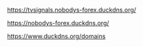 https://tvsignals.nobodys-forex.duckdns.org/

https://nobodys-forex.duckdns.org/

https://www.duckdns.org/domains
